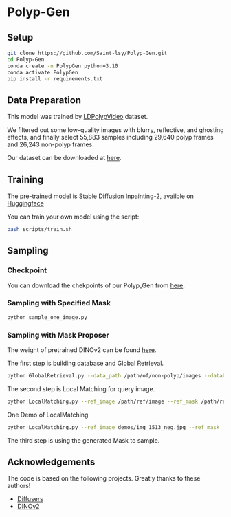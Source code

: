 # Polyp-Gen

## Setup

```bash
git clone https://github.com/Saint-lsy/Polyp-Gen.git
cd Polyp-Gen
conda create -n PolypGen python=3.10
conda activate PolypGen
pip install -r requirements.txt
```

## Data Preparation
This model was trained by [LDPolypVideo](https://github.com/dashishi/LDPolypVideo-Benchmark) dataset.

We filtered out some low-quality images with blurry, reflective, and ghosting effects, and finally select 55,883 samples including 29,640 polyp frames and 26,243 non-polyp frames. 

Our dataset can be downloaded at [here](https://mycuhk-my.sharepoint.com/:u:/g/personal/1155225283_link_cuhk_edu_hk/EXcpsGPTYEBAiIuGOqpRTlQBgzc7uYgrkfP1BLo11_t63w?e=hP9W2g).

## Training
The pre-trained model is Stable Diffusion Inpainting-2, availble on [Huggingface](https://huggingface.co/stabilityai/stable-diffusion-2-inpainting)

You can train your own model using the script:
```bash
bash scripts/train.sh
```
## Sampling

### Checkpoint
You can download the chekpoints of our Polyp_Gen from [here](https://huggingface.co/Saint-lsy/Polyp-Gen-sd2-inpainting/tree/main).
### Sampling with Specified Mask
```bash
python sample_one_image.py
```
### Sampling with Mask Proposer
The weight of pretrained DINOv2 can be found [here](https://github.com/salihmarangoz/dinov2).

The first step is building database and Global Retrieval.
```bash
python GlobalRetrieval.py --data_path /path/of/non-polyp/images --database_path /path/to/build/database --image_path /path/of/query/image/
```
The second step is Local Matching for query image.
```bash
python LocalMatching.py --ref_image /path/ref/image --ref_mask /path/ref/mask --query_image /path/query/image --mask_proposal /path/to/save/mask
```
One Demo of LocalMatching
```bash
python LocalMatching.py --ref_image demos/img_1513_neg.jpg --ref_mask  demos/mask_1513.jpg --query_image  demos/img_1592_neg.jpg --mask_proposal gen_mask.jpg
```

The third step is using the generated Mask to sample.
## Acknowledgements
The code is based on the following projects. Greatly thanks to these authors!
- [Diffusers](https://github.com/huggingface/diffusers)
- [DINOv2](https://github.com/salihmarangoz/dinov2)
